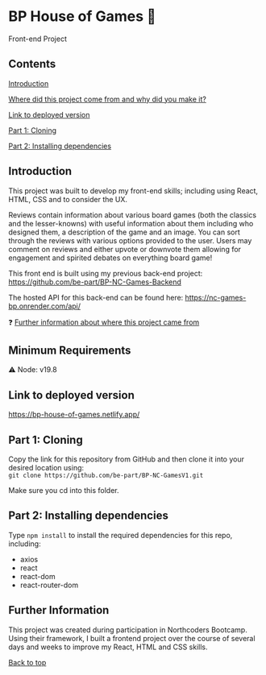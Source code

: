 # BP House of Games :game_die:

Front-end Project

## Contents
[Introduction](#introduction)  

[Where did this project come from and why did you make it?](#further-information)

[Link to deployed version](#link-to-deployed-version)  

[Part 1: Cloning](#part-1-cloning)  

[Part 2: Installing dependencies](#part-2-installing-dependencies)  


## Introduction

This project was built to develop my front-end skills; including using React, HTML, CSS and to consider the UX.  

Reviews contain information about various board games (both the classics and the lesser-knowns) with useful information about them including who designed them, a description of the game and an image. You can sort through the reviews with various options provided to the user. 
Users may comment on reviews and either upvote or downvote them allowing for engagement and spirited debates on everything board game!

This front end is built using my previous back-end project: 
https://github.com/be-part/BP-NC-Games-Backend

The hosted API for this back-end can be found here:
https://nc-games-bp.onrender.com/api/ 

:question: [Further information about where this project came from](#further-information)

## Minimum Requirements
:warning: 
Node: v19.8

## Link to deployed version

https://bp-house-of-games.netlify.app/ 


## Part 1: Cloning

Copy the link for this repository from GitHub and then clone it into your desired location using:  
`git clone https://github.com/be-part/BP-NC-GamesV1.git`

Make sure you cd into this folder. 


## Part 2: Installing dependencies

Type `npm install` to install the required dependencies for this repo, including:
* axios
* react
* react-dom
* react-router-dom


## Further Information

This project was created during participation in Northcoders Bootcamp. Using their framework, I built a frontend project over the course of several days and weeks to improve my React, HTML and CSS skills.

[Back to top](#bp-house-of-games-api)
